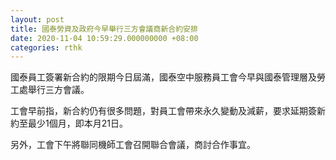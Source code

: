 ```yaml
---
layout: post
title: 國泰勞資及政府今早舉行三方會議商新合約安排
date: 2020-11-04 10:59:29.000000000 +08:00
categories: rthk
---
```


國泰員工簽署新合約的限期今日屆滿，國泰空中服務員工會今早與國泰管理層及勞工處舉行三方會議。

工會早前指，新合約仍有很多問題，對員工會帶來永久變動及減薪，要求延期簽新約至最少1個月，即本月21日。

另外，工會下午將聯同機師工會召開聯合會議，商討合作事宜。
